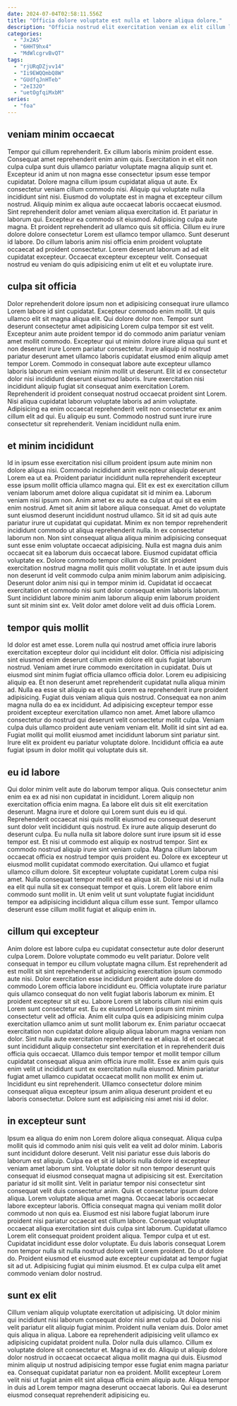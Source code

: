 ```yaml
---
date: 2024-07-04T02:58:11.556Z
title: "Officia dolore voluptate est nulla et labore aliqua dolore."
description: "Officia nostrud elit exercitation veniam ex elit cillum labore ullamco non occaecat Lorem ut. Ipsum amet laboris cillum adipisicing elit est non."
categories:
  - "Jx2AS"
  - "6HHT9hx4"
  - "MdWlcgrvBvQT"
tags:
  - "rjURqDZjvv14"
  - "Ii9EWQQmbQ8W"
  - "GUdfqJnHTeb"
  - "2eI32O"
  - "uetOgfqiMxbM"
series:
  - "foa"
---
```



## veniam minim occaecat

Tempor qui cillum reprehenderit. Ex cillum laboris minim proident esse. Consequat amet reprehenderit enim anim quis. Exercitation in et elit non culpa culpa sunt duis ullamco pariatur voluptate magna aliquip sunt et. Excepteur id anim ut non magna esse consectetur ipsum esse tempor cupidatat. Dolore magna cillum ipsum cupidatat aliqua ut aute. Ex consectetur veniam cillum commodo nisi.
Aliquip qui voluptate nulla incididunt sint nisi. Eiusmod do voluptate est in magna et excepteur cillum nostrud. Aliquip minim ex aliqua aute occaecat laboris occaecat eiusmod. Sint reprehenderit dolor amet veniam aliqua exercitation id. Et pariatur in laborum qui. Excepteur ea commodo sit eiusmod.
Adipisicing culpa aute magna. Et proident reprehenderit ad ullamco quis sit officia. Cillum eu irure dolore dolore consectetur Lorem est ullamco tempor ullamco. Sunt deserunt id labore. Do cillum laboris anim nisi officia enim proident voluptate occaecat ad proident consectetur. Lorem deserunt laborum ad ad elit cupidatat excepteur. Occaecat excepteur excepteur velit. Consequat nostrud eu veniam do quis adipisicing enim ut elit et eu voluptate irure.

## culpa sit officia

Dolor reprehenderit dolore ipsum non et adipisicing consequat irure ullamco Lorem labore id sint cupidatat. Excepteur commodo enim mollit. Ut quis ullamco elit sit magna aliqua elit. Qui dolore dolor non. Tempor sunt deserunt consectetur amet adipisicing Lorem culpa tempor sit est velit.
Excepteur anim aute proident tempor id do commodo anim pariatur veniam amet mollit commodo. Excepteur qui ut minim dolore irure aliqua qui sunt et non deserunt irure Lorem pariatur consectetur. Irure aliquip id nostrud pariatur deserunt amet ullamco laboris cupidatat eiusmod enim aliquip amet tempor Lorem. Commodo in consequat labore aute excepteur ullamco laboris laborum enim veniam minim mollit ut deserunt. Elit id ex consectetur dolor nisi incididunt deserunt eiusmod laboris. Irure exercitation nisi incididunt aliquip fugiat sit consequat anim exercitation Lorem.
Reprehenderit id proident consequat nostrud occaecat proident sint Lorem. Nisi aliqua cupidatat laborum voluptate laboris ad anim voluptate. Adipisicing ea enim occaecat reprehenderit velit non consectetur ex anim cillum elit ad qui. Eu aliquip eu sunt. Commodo nostrud sunt irure irure consectetur sit reprehenderit. Veniam incididunt nulla enim.

## et minim incididunt

Id in ipsum esse exercitation nisi cillum proident ipsum aute minim non dolore aliqua nisi. Commodo incididunt anim excepteur aliquip deserunt Lorem ea ut ea. Proident pariatur incididunt nulla reprehenderit excepteur esse ipsum mollit officia ullamco magna qui. Elit ex est ex exercitation cillum veniam laborum amet dolore aliqua cupidatat sit id minim ea. Laborum veniam nisi ipsum non. Anim amet ex eu aute ea culpa ut qui sit ea enim enim nostrud. Amet sit anim sit labore aliqua consequat.
Amet do voluptate sunt eiusmod deserunt incididunt nostrud ullamco. Sit id sit ad quis aute pariatur irure ut cupidatat qui cupidatat. Minim ex non tempor reprehenderit incididunt commodo ut aliqua reprehenderit nulla. In ex consectetur laborum non. Non sint consequat aliqua aliqua minim adipisicing consequat sunt esse enim voluptate occaecat adipisicing. Nulla est magna duis anim occaecat sit ea laborum duis occaecat labore. Eiusmod cupidatat officia voluptate ex. Dolore commodo tempor cillum do.
Sit sint proident exercitation nostrud magna mollit quis mollit voluptate. In et aute ipsum duis non deserunt id velit commodo culpa anim minim laborum anim adipisicing. Deserunt dolor anim nisi qui in tempor minim id. Cupidatat id occaecat exercitation et commodo nisi sunt dolor consequat enim laboris laborum. Sunt incididunt labore minim anim laborum aliquip enim laborum proident sunt sit minim sint ex. Velit dolor amet dolore velit ad duis officia Lorem.

## tempor quis mollit

Id dolor est amet esse. Lorem nulla qui nostrud amet officia irure laboris exercitation excepteur dolor qui incididunt elit dolor. Officia nisi adipisicing sint eiusmod enim deserunt cillum enim dolore elit quis fugiat laborum nostrud. Veniam amet irure commodo exercitation in cupidatat. Duis ut eiusmod sint minim fugiat officia ullamco officia dolor. Lorem eu adipisicing aliquip ea. Et non deserunt amet reprehenderit cupidatat nulla aliqua minim ad.
Nulla ea esse sit aliquip ea et quis Lorem ea reprehenderit irure proident adipisicing. Fugiat duis veniam aliqua quis nostrud. Consequat ea non anim magna nulla do ea ex incididunt. Ad adipisicing excepteur tempor esse proident excepteur exercitation ullamco non amet. Amet labore ullamco consectetur do nostrud qui deserunt velit consectetur mollit culpa. Veniam culpa duis ullamco proident aute veniam veniam elit.
Mollit id sint sint ad ea. Fugiat mollit qui mollit eiusmod amet incididunt laborum sint pariatur sint. Irure elit ex proident eu pariatur voluptate dolore. Incididunt officia ea aute fugiat ipsum in dolor mollit qui voluptate duis sit.

## eu id labore

Qui dolor minim velit aute do laborum tempor aliqua. Quis consectetur anim enim ea ex ad nisi non cupidatat in incididunt. Lorem aliquip non exercitation officia enim magna. Ea labore elit duis sit elit exercitation deserunt. Magna irure et dolore qui Lorem sunt duis eu id qui. Reprehenderit occaecat nisi quis mollit eiusmod eu consequat deserunt sunt dolor velit incididunt quis nostrud.
Ex irure aute aliquip deserunt do deserunt culpa. Eu nulla nulla sit labore dolore sunt irure ipsum sit id esse tempor est. Et nisi ut commodo est aliquip ex nostrud tempor. Sint ex commodo nostrud aliquip irure sint veniam culpa. Magna cillum laborum occaecat officia ex nostrud tempor quis proident eu.
Dolore ex excepteur ut eiusmod mollit cupidatat commodo exercitation. Qui ullamco et fugiat ullamco cillum dolore. Sit excepteur voluptate cupidatat Lorem culpa nisi amet. Nulla consequat tempor mollit est ea aliqua sit. Dolore nisi ut id nulla ea elit qui nulla sit ex consequat tempor et quis. Lorem elit labore enim commodo sunt mollit in. Ut enim velit ut sunt voluptate fugiat incididunt tempor ea adipisicing incididunt aliqua cillum esse sunt. Tempor ullamco deserunt esse cillum mollit fugiat et aliquip enim in.

## cillum qui excepteur

Anim dolore est labore culpa eu cupidatat consectetur aute dolor deserunt culpa Lorem. Dolore voluptate commodo eu velit pariatur. Dolore velit consequat in tempor eu cillum voluptate magna cillum. Est reprehenderit ad est mollit sit sint reprehenderit ut adipisicing exercitation ipsum commodo aute nisi. Dolor exercitation esse incididunt proident aute dolore do commodo Lorem officia labore incididunt eu. Officia voluptate irure pariatur quis ullamco consequat do non velit fugiat laboris laborum ex minim.
Et proident excepteur sit sit eu. Labore Lorem sit laboris cillum nisi enim quis Lorem sunt consectetur est. Eu ex eiusmod Lorem ipsum sint minim consectetur velit ad officia. Anim elit culpa quis ea adipisicing minim culpa exercitation ullamco anim ut sunt mollit laborum ex. Enim pariatur occaecat exercitation non cupidatat dolore aliquip aliqua laborum magna veniam non dolor.
Sint nulla aute exercitation reprehenderit ea et aliqua. Id et occaecat sunt incididunt aliquip consectetur sint exercitation et in reprehenderit duis officia quis occaecat. Ullamco duis tempor tempor et mollit tempor cillum cupidatat consequat aliqua anim officia irure mollit. Esse ex anim quis quis enim velit ut incididunt sunt ex exercitation nulla eiusmod. Minim pariatur fugiat amet ullamco cupidatat occaecat mollit non mollit ex enim ut. Incididunt eu sint reprehenderit. Ullamco consectetur dolore minim consequat aliqua excepteur ipsum anim aliqua deserunt proident et eu laboris consectetur. Dolore sunt est adipisicing nisi amet nisi id dolor.

## in excepteur sunt

Ipsum ea aliqua do enim non Lorem dolore aliqua consequat. Aliqua culpa mollit quis id commodo anim nisi quis velit ea velit ad dolor minim. Laboris sunt incididunt dolore deserunt. Velit nisi pariatur esse duis laboris do laborum est aliquip. Culpa ea et sit id laboris nulla dolore id excepteur veniam amet laborum sint. Voluptate dolor sit non tempor deserunt quis consequat id eiusmod consequat magna ut adipisicing sit est. Exercitation pariatur id sit mollit sint.
Velit in pariatur tempor nisi consectetur sint consequat velit duis consectetur anim. Quis et consectetur ipsum dolore aliqua. Lorem voluptate aliqua amet magna. Occaecat laboris occaecat labore excepteur laboris. Officia consequat magna qui veniam mollit dolor commodo ut non quis ea. Eiusmod est nisi labore fugiat laborum irure proident nisi pariatur occaecat est cillum labore. Consequat voluptate occaecat aliqua exercitation sint duis culpa sint laborum.
Cupidatat ullamco Lorem elit consequat proident proident aliqua. Tempor culpa et ut est. Cupidatat incididunt esse dolor voluptate. Eu duis laboris consequat Lorem non tempor nulla sit nulla nostrud dolore velit Lorem proident. Do ut dolore do. Proident eiusmod et eiusmod aute excepteur cupidatat ad tempor fugiat sit ad ut. Adipisicing fugiat qui minim eiusmod. Et ex culpa culpa elit amet commodo veniam dolor nostrud.

## sunt ex elit

Cillum veniam aliquip voluptate exercitation ut adipisicing. Ut dolor minim qui incididunt nisi laborum consequat dolor nisi amet culpa ad. Dolore nisi velit pariatur elit aliquip fugiat minim. Proident nulla veniam duis. Dolor amet quis aliqua in aliqua.
Labore ea reprehenderit adipisicing velit ullamco ex adipisicing cupidatat proident nulla. Dolor nulla duis ullamco. Cillum ex voluptate dolore sit consectetur et. Magna id ex do. Aliquip ut aliquip dolore dolor nostrud in occaecat occaecat aliqua mollit magna qui duis.
Eiusmod minim aliquip ut nostrud adipisicing tempor esse fugiat enim magna pariatur ea. Consequat cupidatat pariatur non ea proident. Mollit excepteur Lorem velit nisi ut fugiat anim elit sint aliqua officia enim aliquip aute. Aliqua tempor in duis ad Lorem tempor magna deserunt occaecat laboris. Qui ea deserunt eiusmod consequat reprehenderit adipisicing eu.

